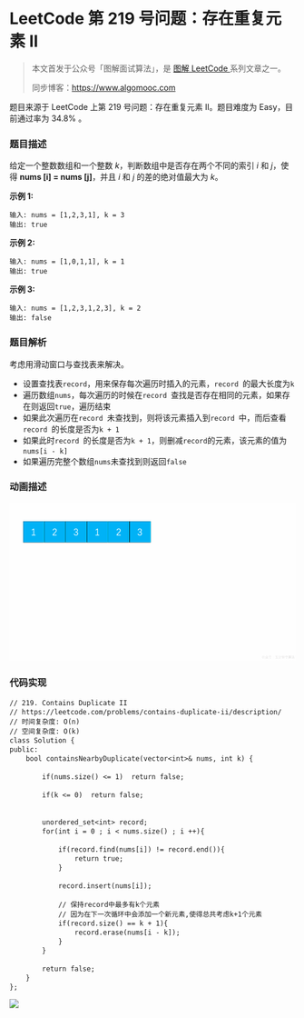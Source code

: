 # LeetCode 第 219 号问题：存在重复元素 II

> 本文首发于公众号「图解面试算法」，是 [图解 LeetCode ](<https://github.com/MisterBooo/LeetCodeAnimation>) 系列文章之一。
>
> 同步博客：https://www.algomooc.com

题目来源于 LeetCode 上第 219 号问题：存在重复元素 II。题目难度为 Easy，目前通过率为 34.8% 。

### 题目描述

给定一个整数数组和一个整数 *k*，判断数组中是否存在两个不同的索引 *i* 和 *j*，使得 **nums [i] = nums [j]**，并且 *i* 和 *j* 的差的绝对值最大为 *k*。

**示例 1:**

```
输入: nums = [1,2,3,1], k = 3
输出: true
```

**示例 2:**

```
输入: nums = [1,0,1,1], k = 1
输出: true
```

**示例 3:**

```
输入: nums = [1,2,3,1,2,3], k = 2
输出: false
```

### 题目解析

考虑用滑动窗口与查找表来解决。

* 设置查找表`record`，用来保存每次遍历时插入的元素，`record `的最大长度为`k `
* 遍历数组`nums`，每次遍历的时候在`record `查找是否存在相同的元素，如果存在则返回`true`，遍历结束
* 如果此次遍历在`record `未查找到，则将该元素插入到`record `中，而后查看`record `的长度是否为`k + 1`
* 如果此时`record `的长度是否为`k + 1`，则删减`record`的元素，该元素的值为`nums[i - k]`
* 如果遍历完整个数组`nums`未查找到则返回`false`

### 动画描述

![](../Animation/Animation.gif)

### 代码实现

```
// 219. Contains Duplicate II
// https://leetcode.com/problems/contains-duplicate-ii/description/
// 时间复杂度: O(n)
// 空间复杂度: O(k)
class Solution {
public:
    bool containsNearbyDuplicate(vector<int>& nums, int k) {

        if(nums.size() <= 1)  return false;

        if(k <= 0)  return false;
        

        unordered_set<int> record;
        for(int i = 0 ; i < nums.size() ; i ++){

            if(record.find(nums[i]) != record.end()){
                return true;
            }

            record.insert(nums[i]);

            // 保持record中最多有k个元素
            // 因为在下一次循环中会添加一个新元素,使得总共考虑k+1个元素
            if(record.size() == k + 1){
                record.erase(nums[i - k]);
            }
        }

        return false;
    }
};
```

![](../../Pictures/qrcode.jpg)